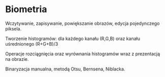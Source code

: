 # Biometria

Wczytywanie, zapisywanie, powiększanie obrazów, edycja pojedynczego piksela.

Tworzenie histogramów: dla każdego kanału (R,G,B) oraz kanału uśrednionego (R+G+B)/3

Operacje rozciągnięcia oraz wyrównania histogramów wraz z prezentacją na obrazie.

Binaryzacja manualna, metodą Otsu, Bernsena, Niblacka.